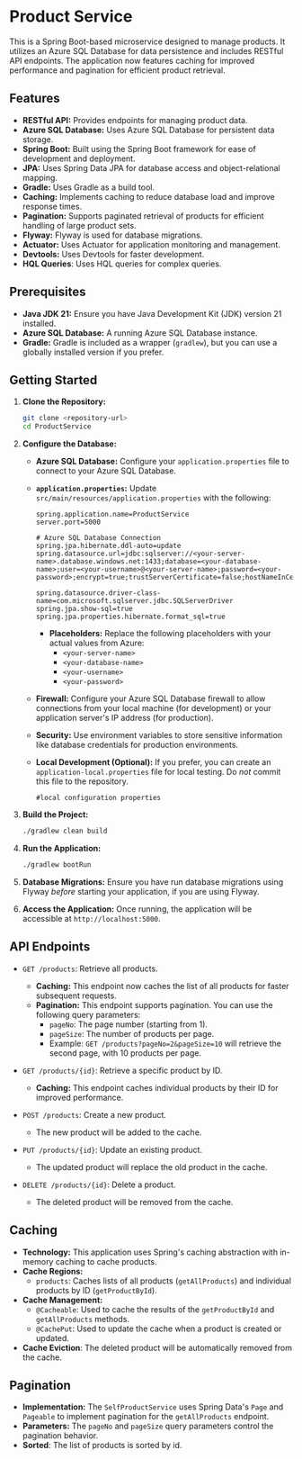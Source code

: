 # Product Service

This is a Spring Boot-based microservice designed to manage products. It utilizes an Azure SQL Database for data persistence and includes RESTful API endpoints. The application now features caching for improved performance and pagination for efficient product retrieval.

## Features

*   **RESTful API:** Provides endpoints for managing product data.
*   **Azure SQL Database:** Uses Azure SQL Database for persistent data storage.
*   **Spring Boot:** Built using the Spring Boot framework for ease of development and deployment.
*   **JPA:** Uses Spring Data JPA for database access and object-relational mapping.
*   **Gradle:** Uses Gradle as a build tool.
*   **Caching:** Implements caching to reduce database load and improve response times.
*   **Pagination:** Supports paginated retrieval of products for efficient handling of large product sets.
*   **Flyway:** Flyway is used for database migrations.
*   **Actuator:** Uses Actuator for application monitoring and management.
*   **Devtools:** Uses Devtools for faster development.
* **HQL Queries**: Uses HQL queries for complex queries.

## Prerequisites

*   **Java JDK 21:** Ensure you have Java Development Kit (JDK) version 21 installed.
*   **Azure SQL Database:** A running Azure SQL Database instance.
*   **Gradle:** Gradle is included as a wrapper (`gradlew`), but you can use a globally installed version if you prefer.

## Getting Started

1.  **Clone the Repository:**

    ```bash
    git clone <repository-url>
    cd ProductService
    ```

2.  **Configure the Database:**

    *   **Azure SQL Database:** Configure your `application.properties` file to connect to your Azure SQL Database.
    *   **`application.properties`:** Update `src/main/resources/application.properties` with the following:

        ```properties
        spring.application.name=ProductService
        server.port=5000

        # Azure SQL Database Connection
        spring.jpa.hibernate.ddl-auto=update
        spring.datasource.url=jdbc:sqlserver://<your-server-name>.database.windows.net:1433;database=<your-database-name>;user=<your-username>@<your-server-name>;password=<your-password>;encrypt=true;trustServerCertificate=false;hostNameInCertificate=*.database.windows.net;loginTimeout=30;

        spring.datasource.driver-class-name=com.microsoft.sqlserver.jdbc.SQLServerDriver
        spring.jpa.show-sql=true
        spring.jpa.properties.hibernate.format_sql=true
        ```

        *   **Placeholders:** Replace the following placeholders with your actual values from Azure:
            *   `<your-server-name>`
            *   `<your-database-name>`
            *   `<your-username>`
            *   `<your-password>`
    *   **Firewall:** Configure your Azure SQL Database firewall to allow connections from your local machine (for development) or your application server's IP address (for production).
    *   **Security:** Use environment variables to store sensitive information like database credentials for production environments.
    *   **Local Development (Optional):** If you prefer, you can create an `application-local.properties` file for local testing. Do *not* commit this file to the repository.

        ```properties
        #local configuration properties
        ```

3.  **Build the Project:**

    ```bash
    ./gradlew clean build
    ```

4.  **Run the Application:**

    ```bash
    ./gradlew bootRun
    ```

5.  **Database Migrations:** Ensure you have run database migrations using Flyway *before* starting your application, if you are using Flyway.

6.  **Access the Application:** Once running, the application will be accessible at `http://localhost:5000`.

## API Endpoints

*   `GET /products`: Retrieve all products.
    *   **Caching:** This endpoint now caches the list of all products for faster subsequent requests.
    *   **Pagination:** This endpoint supports pagination. You can use the following query parameters:
        *   `pageNo`: The page number (starting from 1).
        *   `pageSize`: The number of products per page.
        * Example: `GET /products?pageNo=2&pageSize=10` will retrieve the second page, with 10 products per page.

*   `GET /products/{id}`: Retrieve a specific product by ID.
    *   **Caching:** This endpoint caches individual products by their ID for improved performance.
*   `POST /products`: Create a new product.
    * The new product will be added to the cache.
*   `PUT /products/{id}`: Update an existing product.
    * The updated product will replace the old product in the cache.
*   `DELETE /products/{id}`: Delete a product.
    * The deleted product will be removed from the cache.

## Caching

*   **Technology:** This application uses Spring's caching abstraction with in-memory caching to cache products.
*   **Cache Regions:**
    *   `products`: Caches lists of all products (`getAllProducts`) and individual products by ID (`getProductById`).
*   **Cache Management:**
    *   `@Cacheable`: Used to cache the results of the `getProductById` and `getAllProducts` methods.
    *   `@CachePut`: Used to update the cache when a product is created or updated.
* **Cache Eviction**: The deleted product will be automatically removed from the cache.

## Pagination

*   **Implementation:** The `SelfProductService` uses Spring Data's `Page` and `Pageable` to implement pagination for the `getAllProducts` endpoint.
*   **Parameters:** The `pageNo` and `pageSize` query parameters control the pagination behavior.
* **Sorted**: The list of products is sorted by id.
